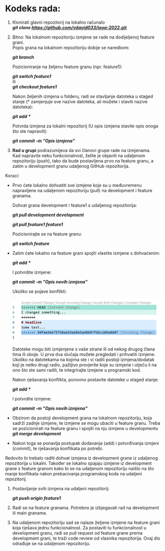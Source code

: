 # Kodeks rada:

1. Klonirati glavni repozitorij na lokalno računalo  
    **_git clone https://github.com/vdavid033/iooa-2022.git_**

1. Bitno: Na lokalnom repozitoriju izmjene se rade na dodijeljenoj feature grani.  
    Popis grana na lokalnom repozitoriju dobije se naredbom:  
    
    **_git branch_**  
    
    Pozicioniranje na željenu feature granu (npr. feature1):  
    
    **_git switch feature1_**  
    ili  
    **_git checkout feature1_**  
    
    Nakon željenih izmjena u folderu, radi se stavljanje datoteka u staged stanje (* zamjenjuje sve nazive datoteka, ali možete i staviti nazive datoteka):  
    
    **_git add *_**  
    
    Potvrda izmjena za lokalni repozitorij (U opis izmjena stavite opis onoga što ste napravili): 

    **_git commit -m "Opis izmjena"_**  

1. **Rad u grupi** podrazumijeva da svi članovi grupe rade na izmjenama.  
Kad napravite neku funkcionalnost, želite je objaviti na udaljenom repozitoriju (push), tako da bude postavljena prvo na feature granu, a zatim u development granu udaljenog GitHub repozitorija.  

Koraci:  

* Prvo ćete lokalno dohvatiti sve izmjene koje su u međuvremenu napravljene na udaljenom repozitoriju (pull) na development i feature granama.  

    Dohvat grana development i feature1 s udaljenog repozitorija:  
    
    **_git pull development development_**  
    
    **_git pull feature1 feature1_**  

    Pozicionirajte se na feature granu:
    
    **_git switch feature_**  

* Zatim ćete lokalno na feature grani spojiti vlastite izmjene s dohvaćenim:  

    **_git add *_**  
    
    I potvrdite izmjene:    
    
    **_git commit -m "Opis novih izmjena"_**  

    Ukoliko se pojave konflikti:  
    
    ![Slika konflikta](Git-merge-conflict.png)  

    Datoteke mogu biti izmjenjene s vaše strane ili od nekog drugog člana tima ili oboje. U prva dva slučaja možete pregledati i prihvatiti izmjene. Ukoliko 
    na datotekama na kojima ste i vi radili postoji izmjena/dodatak koji je netko drugi radio, pažljivo provjerite koje su izmjene i utječu li na ono što ste 
    sami radili, te integrirajte izmjene u programski kod. 

    Nakon rješavanja konflikta, ponovno postavite datoteke u staged stanje:  
    
    **_git add *_**  
    
    I potvrdite izmjene:    

    **_git commit -m "Opis novih izmjena"_**  

* Obzirom da postoji development grana na lokalnom repozitoriju, koja sadrži zadnje izmjene, te izmjene se mogu ubaciti u feature granu. Treba se pozicionirati na feature granu i spojiti na nju izmjene u developmentu 
    **_git merge development_**  

* Nakon toga se ponavlja postupak dodavanja (add) i potvrđivanja izmjeni (commit), te rješavanja konflikata po potrebi.

Redovito bi trebalo raditi dohvat izmjena iz development grane iz udaljenog repozitorija u lokalni. Također se lokalno spajaju izmjene iz development grane s feature granom kako bi se na udaljenom repozitoriju naišlo na što manje konflikata nakon prebacivanja programskog koda na udaljeni repozitorij.  

1. Postavljanje svih izmjena na udaljeni repozitorij:  

    **_git push origin feature1_**  

1. Radi se na feature granama. Potrebno je izbjegavati rad na development ili main granama.  

1. Na udaljenom repozitoriju sad se nalaze željene izmjene na feature grani koja rješava jednu funkcionalnost. Za postaviti tu funkcionalnost u development granu, radi se pull request od feature grane prema development grani, te traži code review od vlasnika repozitorija. Ovaj dio odrađuje se na udaljenom repozitoriju.  
